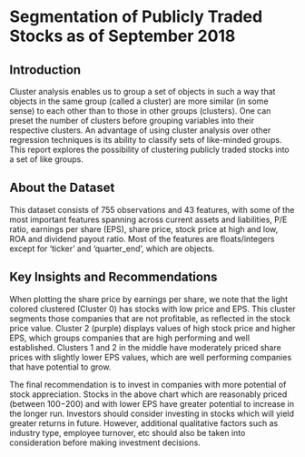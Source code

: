 # Segmentation of Publicly Traded Stocks as of September 2018

## Introduction
Cluster analysis enables us to group a set of objects in such a way that objects in the same group (called a cluster) are more similar (in some sense) to each other than to those in other groups (clusters). One can preset the number of clusters before grouping variables into their respective clusters. An advantage of using cluster analysis over other regression techniques is its ability to classify sets of like-minded groups. This report explores the possibility of clustering publicly traded stocks into a set of like groups.

## About the Dataset 
This dataset consists of 755 observations and 43 features, with some of the most important features spanning across current assets and liabilities, P/E ratio, earnings per share (EPS), share price, stock price at high and low, ROA and dividend payout ratio. Most of the features are floats/integers except for ‘ticker’ and ‘quarter_end’, which are objects.

## Key Insights and Recommendations
When plotting the share price by earnings per share, we note that the light colored clustered (Cluster 0) has stocks with low price and EPS. This cluster segments those companies that are not profitable, as reflected in the stock price value. Cluster 2 (purple) displays values of high stock price and higher EPS, which groups companies that are high performing and well established. Clusters 1 and 2 in the middle have moderately priced share prices with slightly lower EPS values, which are well performing companies that have potential to grow. 

The final recommendation is to invest in companies with more potential of stock appreciation. Stocks in the above chart which are reasonably priced (between $100-$200) and with lower EPS have greater potential to increase in the longer run. Investors should consider investing in stocks which will yield greater returns in future. However, additional qualitative factors such as industry type, employee turnover, etc should also be taken into consideration before making investment decisions. 
